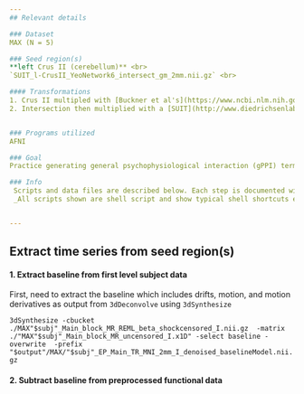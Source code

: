 ```yaml
---
## Relevant details

### Dataset
MAX (N = 5) 

### Seed region(s)
**left Crus II (cerebellum)** <br>
`SUIT_l-CrusII_YeoNetwork6_intersect_gm_2mm.nii.gz` <br>

#### Transformations
1. Crus II multipled with [Buckner et al's](https://www.ncbi.nlm.nih.gov/pmc/articles/PMC3214121/) cognitive control network. 
2. Intersection then multiplied with a [SUIT](http://www.diedrichsenlab.org/imaging/suit.htm) gray matter mask.  


### Programs utilized 
AFNI 

### Goal
Practice generating general psychophysiological interaction (gPPI) terms to explore functional connectivity between seed regions and all other voxels of the brain and how this relationship relates to task. </br>

### Info
 Scripts and data files are described below. Each step is documented with output images or examples when applicable. Very small group of subjects used with a simple analysis in mind (for now...). <br>
 _All scripts shown are shell script and show typical shell shortcuts e.g., `"$subj"`_


---
```

## Extract time series from seed region(s)

#### 1. Extract baseline from first level subject data
First, need to extract the baseline which includes drifts, motion, and motion derivatives as output from `3dDeconvolve` using `3dSynthesize`

``3dSynthesize -cbucket ./MAX"$subj"_Main_block_MR_REML_beta_shockcensored_I.nii.gz 
-matrix ./"MAX"$subj"_Main_block_MR_uncensored_I.x1D" -select baseline -overwrite 
-prefix "$output"/MAX/"$subj"_EP_Main_TR_MNI_2mm_I_denoised_baselineModel.nii.gz``

#### 2. Subtract baseline from preprocessed functional data


```python

```

